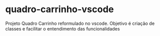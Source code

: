 # quadro-carrinho-vscode
Projeto Quadro Carrinho reformulado no vscode. Objetivo é criação de classes e facilitar o entendimento das funcionalidades
